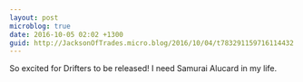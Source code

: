 ```yaml
---
layout: post
microblog: true
date: 2016-10-05 02:02 +1300
guid: http://JacksonOfTrades.micro.blog/2016/10/04/t783291159716114432.html
---
```

So excited for Drifters to be released! I need Samurai Alucard in my life.
